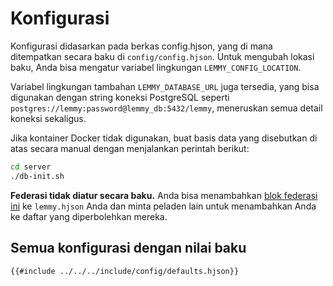 # Konfigurasi

Konfigurasi didasarkan pada berkas config.hjson, yang di mana ditempatkan secara baku di `config/config.hjson`. Untuk mengubah lokasi baku, Anda bisa mengatur variabel lingkungan `LEMMY_CONFIG_LOCATION`.

Variabel lingkungan tambahan `LEMMY_DATABASE_URL` juga tersedia, yang bisa digunakan dengan string koneksi PostgreSQL seperti `postgres://lemmy:password@lemmy_db:5432/lemmy`, meneruskan semua detail koneksi sekaligus. 

Jika kontainer Docker tidak digunakan, buat basis data yang disebutkan di atas secara manual dengan menjalankan perintah berikut:

```bash
cd server
./db-init.sh
```

**Federasi tidak diatur secara baku.** Anda bisa menambahkan [blok federasi ini](https://github.com/lemmynet/lemmy/blob/main/config/config.hjson#L64) ke `lemmy.hjson` Anda dan minta peladen lain untuk menambahkan Anda ke daftar yang diperbolehkan mereka.

## Semua konfigurasi dengan nilai baku

```hjson
{{#include ../../../include/config/defaults.hjson}}
```
